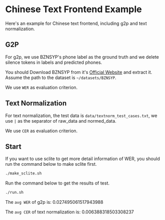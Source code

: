 # Chinese Text Frontend Example
Here's an example for Chinese text frontend, including g2p and text normalization.
## G2P
For g2p, we use BZNSYP's phone label as the ground truth and we delete silence tokens in labels and predicted phones.

You should Download BZNSYP from it's [Official Website](https://test.data-baker.com/data/index/source) and extract it. Assume the path to the dataset is `~/datasets/BZNSYP`.

We use `WER` as evaluation criterion.
## Text Normalization
For text normalization, the test data is  `data/textnorm_test_cases.txt`, we use `|` as the separator of raw_data and normed_data.

We use `CER` as evaluation criterion.
## Start
If you want to use sclite to get more detail information of WER, you should run the command below to make sclite first.
```bash
./make_sclite.sh
```
Run the command below to get the results of test.
```bash
./run.sh
```
The `avg WER` of g2p is: 0.027495061517943988

The `avg CER` of text normalization is: 0.006388318503308237
